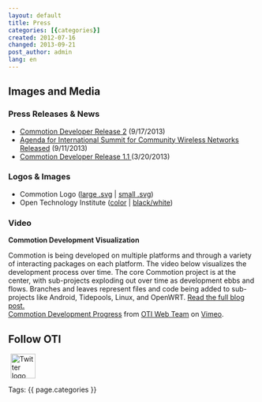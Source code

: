 ```yaml
---
layout: default
title: Press
categories: [{categories}]
created: 2012-07-16
changed: 2013-09-21
post_author: admin
lang: en
---
```

  <h2>Images and Media</h2>

<h3>Press Releases &amp; News</h3>

<ul>
	<li><a href="http://newamerica.org/pressroom/2013/release_oti_launches_new_version_of_commotion_free_open_source_wireless_networking_so">Commotion Developer Release 2</a> (9/17/2013)</li>
	<li><a href="http://newamerica.org/pressroom/2013/press_release_agenda_released_for_international_summit_for_community_wireless_network">Agenda for International Summit for Community Wireless Networks Released</a> (9/11/2013)</li>
	<li><a href="http://oti.newamerica.net/pressroom/2013/release_oti_launches_commotion_beta_free_wireless_mesh_network_software">Commotion Developer Release 1.1 </a>(3/20/2013)</li>
</ul>

<h3>Logos &amp; Images</h3>

<ul>
	<li>Commotion Logo (<a href="/media/206">large .svg</a> | <a href="/media/207">small .svg</a>)</li>
	<li>Open Technology Institute (<a href="/media/204">color</a> | <a href="/media/205">black/white</a>)</li>
</ul>

<h3>Video</h3>

<p><strong>Commotion Development Visualization</strong></p>

<div style="float:right;">&nbsp;</div>

<p>Commotion is being developed on multiple platforms and through a variety of interacting packages on each platform. The video below visualizes the development process over time. The core Commotion project is at the center, with sub-projects exploding out over time as development ebbs and flows. Branches and leaves represent files and code being added to sub-projects like Android, Tidepools, Linux, and OpenWRT. <a href="/blog/commotion-development-progress-visualized">Read the full blog post.</a><br />
<a href="http://vimeo.com/70121378">Commotion Development Progress</a> from <a href="http://vimeo.com/user19473297">OTI Web Team</a> on <a href="https://vimeo.com">Vimeo</a>.</p>

<h2>Follow OTI</h2>

<p><a href="https://twitter.com/oti"><img alt="Twitter logo" class="attr__format__media_large attr__typeof__foaf:Image img__fid__208 img__view_mode__media_large media-image" src="/files/styles/large/public/twitter-bird-white-on-blue.png?itok=20BcP8fY" style="height:50px; margin-left:5px; margin-right:5px; width:50px" title="Follow OTI on twitter" /></a></p>
 <div class="tags">Tags: {{ page.categories }}</div>